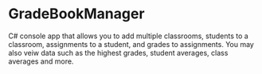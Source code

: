 # GradeBookManager

C# console app that allows you to add multiple classrooms, students to a classroom, assignments to a student, and grades to assignments. 
You may also veiw data such as the highest grades, student averages, class averages and more. 
